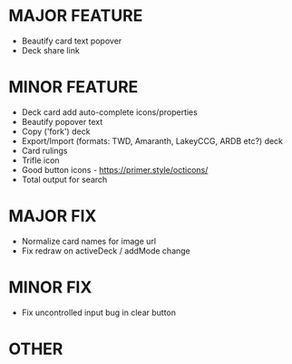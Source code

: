 # MAJOR FEATURE
* Beautify card text popover
* Deck share link
# MINOR FEATURE
* Deck card add auto-complete icons/properties
* Beautify popover text
* Copy ('fork') deck
* Export/Import (formats: TWD, Amaranth, LakeyCCG, ARDB etc?) deck
* Card rulings
* Trifle icon
* Good button icons - https://primer.style/octicons/
* Total output for search
# MAJOR FIX
* Normalize card names for image url
* Fix redraw on activeDeck / addMode change
# MINOR FIX
* Fix uncontrolled input bug in clear button
# OTHER
